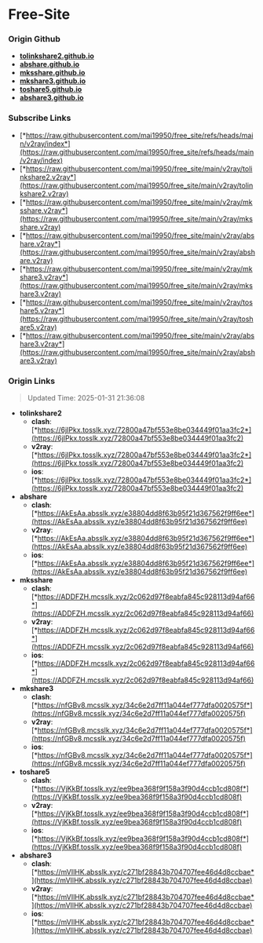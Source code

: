 # Free-Site

### Origin Github

- [**tolinkshare2.github.io**](https://github.com/tolinkshare2/tolinkshare2.github.io)
- [**abshare.github.io**](https://github.com/abshare/abshare.github.io)
- [**mksshare.github.io**](https://github.com/mksshare/mksshare.github.io)
- [**mkshare3.github.io**](https://github.com/mkshare3/mkshare3.github.io)
- [**toshare5.github.io**](https://github.com/toshare5/toshare5.github.io)
- [**abshare3.github.io**](https://github.com/abshare3/abshare3.github.io)

### Subscribe Links

- [*https://raw.githubusercontent.com/mai19950/free_site/refs/heads/main/v2ray/index*](https://raw.githubusercontent.com/mai19950/free_site/refs/heads/main/v2ray/index)
- [*https://raw.githubusercontent.com/mai19950/free_site/main/v2ray/tolinkshare2.v2ray*](https://raw.githubusercontent.com/mai19950/free_site/main/v2ray/tolinkshare2.v2ray)
- [*https://raw.githubusercontent.com/mai19950/free_site/main/v2ray/mksshare.v2ray*](https://raw.githubusercontent.com/mai19950/free_site/main/v2ray/mksshare.v2ray)
- [*https://raw.githubusercontent.com/mai19950/free_site/main/v2ray/abshare.v2ray*](https://raw.githubusercontent.com/mai19950/free_site/main/v2ray/abshare.v2ray)
- [*https://raw.githubusercontent.com/mai19950/free_site/main/v2ray/mkshare3.v2ray*](https://raw.githubusercontent.com/mai19950/free_site/main/v2ray/mkshare3.v2ray)
- [*https://raw.githubusercontent.com/mai19950/free_site/main/v2ray/toshare5.v2ray*](https://raw.githubusercontent.com/mai19950/free_site/main/v2ray/toshare5.v2ray)
- [*https://raw.githubusercontent.com/mai19950/free_site/main/v2ray/abshare3.v2ray*](https://raw.githubusercontent.com/mai19950/free_site/main/v2ray/abshare3.v2ray)

### Origin Links

> Updated Time: 2025-01-31 21:36:08

- **tolinkshare2**
  - **clash**: [*https://6jIPkx.tosslk.xyz/72800a47bf553e8be034449f01aa3fc2*](https://6jIPkx.tosslk.xyz/72800a47bf553e8be034449f01aa3fc2)
  - **v2ray**: [*https://6jIPkx.tosslk.xyz/72800a47bf553e8be034449f01aa3fc2*](https://6jIPkx.tosslk.xyz/72800a47bf553e8be034449f01aa3fc2)
  - **ios**: [*https://6jIPkx.tosslk.xyz/72800a47bf553e8be034449f01aa3fc2*](https://6jIPkx.tosslk.xyz/72800a47bf553e8be034449f01aa3fc2)
- **abshare**
  - **clash**: [*https://AkEsAa.absslk.xyz/e38804dd8f63b95f21d367562f9ff6ee*](https://AkEsAa.absslk.xyz/e38804dd8f63b95f21d367562f9ff6ee)
  - **v2ray**: [*https://AkEsAa.absslk.xyz/e38804dd8f63b95f21d367562f9ff6ee*](https://AkEsAa.absslk.xyz/e38804dd8f63b95f21d367562f9ff6ee)
  - **ios**: [*https://AkEsAa.absslk.xyz/e38804dd8f63b95f21d367562f9ff6ee*](https://AkEsAa.absslk.xyz/e38804dd8f63b95f21d367562f9ff6ee)
- **mksshare**
  - **clash**: [*https://ADDFZH.mcsslk.xyz/2c062d97f8eabfa845c928113d94af66*](https://ADDFZH.mcsslk.xyz/2c062d97f8eabfa845c928113d94af66)
  - **v2ray**: [*https://ADDFZH.mcsslk.xyz/2c062d97f8eabfa845c928113d94af66*](https://ADDFZH.mcsslk.xyz/2c062d97f8eabfa845c928113d94af66)
  - **ios**: [*https://ADDFZH.mcsslk.xyz/2c062d97f8eabfa845c928113d94af66*](https://ADDFZH.mcsslk.xyz/2c062d97f8eabfa845c928113d94af66)
- **mkshare3**
  - **clash**: [*https://nfGBv8.mcsslk.xyz/34c6e2d7ff11a044ef777dfa0020575f*](https://nfGBv8.mcsslk.xyz/34c6e2d7ff11a044ef777dfa0020575f)
  - **v2ray**: [*https://nfGBv8.mcsslk.xyz/34c6e2d7ff11a044ef777dfa0020575f*](https://nfGBv8.mcsslk.xyz/34c6e2d7ff11a044ef777dfa0020575f)
  - **ios**: [*https://nfGBv8.mcsslk.xyz/34c6e2d7ff11a044ef777dfa0020575f*](https://nfGBv8.mcsslk.xyz/34c6e2d7ff11a044ef777dfa0020575f)
- **toshare5**
  - **clash**: [*https://VjKkBf.tosslk.xyz/ee9bea368f9f158a3f90d4ccb1cd808f*](https://VjKkBf.tosslk.xyz/ee9bea368f9f158a3f90d4ccb1cd808f)
  - **v2ray**: [*https://VjKkBf.tosslk.xyz/ee9bea368f9f158a3f90d4ccb1cd808f*](https://VjKkBf.tosslk.xyz/ee9bea368f9f158a3f90d4ccb1cd808f)
  - **ios**: [*https://VjKkBf.tosslk.xyz/ee9bea368f9f158a3f90d4ccb1cd808f*](https://VjKkBf.tosslk.xyz/ee9bea368f9f158a3f90d4ccb1cd808f)
- **abshare3**
  - **clash**: [*https://mVIlHK.absslk.xyz/c271bf28843b704707fee46d4d8ccbae*](https://mVIlHK.absslk.xyz/c271bf28843b704707fee46d4d8ccbae)
  - **v2ray**: [*https://mVIlHK.absslk.xyz/c271bf28843b704707fee46d4d8ccbae*](https://mVIlHK.absslk.xyz/c271bf28843b704707fee46d4d8ccbae)
  - **ios**: [*https://mVIlHK.absslk.xyz/c271bf28843b704707fee46d4d8ccbae*](https://mVIlHK.absslk.xyz/c271bf28843b704707fee46d4d8ccbae)
